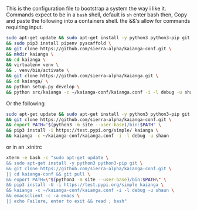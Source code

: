 This is the configuration file to bootstrap a system the way i like it.
Commands expect to be in a `bash` shell, default is `sh` enter bash then,
Copy and paste the following into a containers shell. the &&'s allow for commands requiring input.

```bash
sudo apt-get update && sudo apt-get install -y python3 python3-pip git \
&& sudo pip3 install pipenv pyscaffold \
&& git clone https://github.com/sierra-alpha/kaianga-conf.git \
&& mkdir kaianga \
&& cd kaianga \
&& virtualenv venv \
&& . venv/bin/activate \
&& git clone https://github.com/sierra-alpha/kaianga.git \
&& cd kaianga/ \
&& python setup.py develop \
&& python src/kaianga -c ~/kaianga-conf/kaianga.conf -i -l debug -u shaun
```

Or the following
```bash
sudo apt-get update && sudo apt-get install -y python3 python3-pip git \
&& git clone https://github.com/sierra-alpha/kaianga-conf.git \
&& export PATH="$(python3 -m site --user-base)/bin:$PATH" \
&& pip3 install -i https://test.pypi.org/simple/ kaianga \
&& kaianga -c ~/kaianga-conf/kaianga.conf -i -l debug -u shaun
```

or in an .xinitrc
```bash
xterm -e bash -c "sudo apt-get update \
&& sudo apt-get install -y python3 python3-pip git \
&& git clone https://github.com/sierra-alpha/kaianga-conf.git \
|| cd kaianga-conf && git pull \
&& export PATH=\"$(python3 -m site --user-base)/bin:$PATH\" \
&& pip3 install -U -i https://test.pypi.org/simple kaianga \
&& kaianga -c ~/kaianga-conf/kaianga.conf -i -l debug -u shaun \
&& emacsclient -c -a emacs \
|| echo Failure, enter to exit && read ; bash"
```
